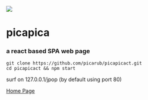 ![](https://picapica.pw/r/l.png)
# picapica
### a react based SPA web page

    git clone https://github.com/picarub/picapicact.git
    cd picapicact && npm start

 surf on 127.0.0.1/jpop  (by default using port 80)

[Home Page](https://picapica.pw/jpop)
